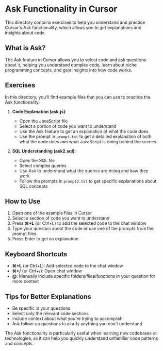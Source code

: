 # Ask Functionality in Cursor

This directory contains exercises to help you understand and practice Cursor's Ask functionality, which allows you to get explanations and insights about code.

## What is Ask?

The Ask feature in Cursor allows you to select code and ask questions about it, helping you understand complex code, learn about niche programming concepts, and gain insights into how code works.

## Exercises

In this directory, you'll find example files that you can use to practice the Ask functionality:

1. **Code Explanation (ask.js)**: 
   - Open the JavaScript file
   - Select a portion of code you want to understand
   - Use the Ask feature to get an explanation of what the code does
   - Use the prompt in `prompt.txt` to get a detailed explanation of both what the code does and what JavaScript is doing behind the scenes

2. **SQL Understanding (ask2.sql)**:
   - Open the SQL file
   - Select complex queries
   - Use Ask to understand what the queries are doing and how they work
   - Follow the prompts in `prompt2.txt` to get specific explanations about SQL concepts

## How to Use

1. Open one of the example files in Cursor
2. Select a section of code you want to understand
3. Press **⌘+L** (or Ctrl+L) to add the selected code to the chat window
4. Type your question about the code or use one of the prompts from the prompt files
5. Press Enter to get an explanation

## Keyboard Shortcuts

- **⌘+L** (or Ctrl+L): Add selected code to the chat window
- **⌘+/** (or Ctrl+/): Open chat window
- **@**: Manually include specific folders/files/functions in your question for more context

## Tips for Better Explanations

- Be specific in your questions
- Select only the relevant code sections
- Include context about what you're trying to accomplish
- Ask follow-up questions to clarify anything you don't understand

The Ask functionality is particularly useful when learning new codebases or technologies, as it can help you quickly understand unfamiliar code patterns and concepts. 